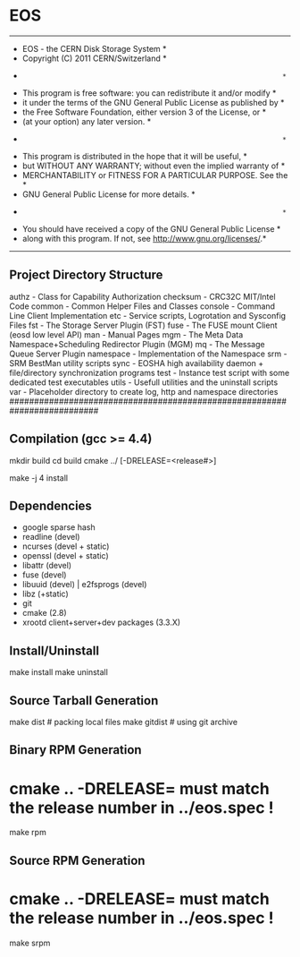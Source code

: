 EOS
==============

************************************************************************
* EOS - the CERN Disk Storage System                                   *
* Copyright (C) 2011 CERN/Switzerland                                  *
*                                                                      *
* This program is free software: you can redistribute it and/or modify *
* it under the terms of the GNU General Public License as published by *
* the Free Software Foundation, either version 3 of the License, or    *
* (at your option) any later version.                                  *
*                                                                      *
* This program is distributed in the hope that it will be useful,      *
* but WITHOUT ANY WARRANTY; without even the implied warranty of       *
* MERCHANTABILITY or FITNESS FOR A PARTICULAR PURPOSE.  See the        *
* GNU General Public License for more details.                         *
*                                                                      *
* You should have received a copy of the GNU General Public License    *
* along with this program.  If not, see <http://www.gnu.org/licenses/>.*
************************************************************************



Project Directory Structure
---------------------------
authz     -	Class for Capability Authorization
checksum  -	CRC32C MIT/Intel Code
common    -	Common Helper Files and Classes
console   -	Command Line Client Implementation
etc       -	Service scripts, Logrotation and Sysconfig Files
fst       -	The Storage Server Plugin (FST)
fuse      -	The FUSE mount Client (eosd low level API)
man       -	Manual Pages
mgm       -	The Meta Data Namespace+Scheduling Redirector Plugin (MGM)
mq        -	The Message Queue Server Plugin
namespace -	Implementation of the Namespace
srm       -	SRM BestMan utility scripts
sync      -	EOSHA high availability daemon + file/directory synchronization programs
test      -	Instance test script with some dedicated test executables
utils     -	Usefull utilities and the uninstall scripts
var       -	Placeholder directory to create log, http and namespace directories
##########################################################################

Compilation (gcc >= 4.4)
-------------------------
mkdir build
cd build
cmake ../ [-DRELEASE=<release#>]

make -j 4 install

Dependencies
------------
- google sparse hash
- readline (devel)
- ncurses (devel + static)
- openssl (devel + static)
- libattr (devel)
- fuse (devel)
- libuuid (devel) | e2fsprogs (devel)
- libz (+static)
- git
- cmake (2.8)
- xrootd client+server+dev packages (3.3.X)

Install/Uninstall
-----------------
make install
make uninstall

Source Tarball Generation                                            
-------------------------
make dist    # packing local files
make gitdist # using git archive


Binary RPM Generation
---------------------
# cmake .. -DRELEASE=<release> must match the release number in ../eos.spec !
make rpm


Source RPM Generation 
---------------------
# cmake .. -DRELEASE=<release> must match the release number in ../eos.spec !
make srpm

